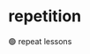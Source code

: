 # repetition
🟢 repeat lessons                                                


                        
                         
                                                                         
